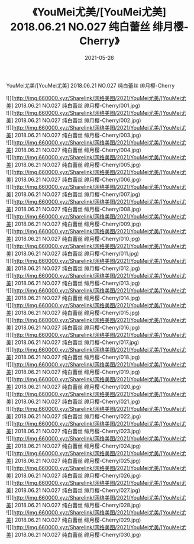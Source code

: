 ﻿---
layout: post
title:  《YouMei尤美/[YouMei尤美] 2018.06.21 NO.027 纯白蕾丝 绯月樱-Cherry》
date:   2021-05-26
img: http://img.660000.xyz/Sharelink/网络美图/2021/YouMei尤美/[YouMei尤美] 2018.06.21 NO.027 纯白蕾丝 绯月樱-Cherry/000.jpg
categories: [美女, 清纯, 唯美]
---

YouMei尤美/[YouMei尤美] 2018.06.21 NO.027 纯白蕾丝 绯月樱-Cherry

 ![](http://img.660000.xyz/Sharelink/网络美图/2021/YouMei尤美/[YouMei尤美] 2018.06.21 NO.027 纯白蕾丝 绯月樱-Cherry/001.jpg) <br>![](http://img.660000.xyz/Sharelink/网络美图/2021/YouMei尤美/[YouMei尤美] 2018.06.21 NO.027 纯白蕾丝 绯月樱-Cherry/002.jpg) <br>![](http://img.660000.xyz/Sharelink/网络美图/2021/YouMei尤美/[YouMei尤美] 2018.06.21 NO.027 纯白蕾丝 绯月樱-Cherry/003.jpg) <br>![](http://img.660000.xyz/Sharelink/网络美图/2021/YouMei尤美/[YouMei尤美] 2018.06.21 NO.027 纯白蕾丝 绯月樱-Cherry/004.jpg) <br>![](http://img.660000.xyz/Sharelink/网络美图/2021/YouMei尤美/[YouMei尤美] 2018.06.21 NO.027 纯白蕾丝 绯月樱-Cherry/005.jpg) <br>![](http://img.660000.xyz/Sharelink/网络美图/2021/YouMei尤美/[YouMei尤美] 2018.06.21 NO.027 纯白蕾丝 绯月樱-Cherry/006.jpg) <br>![](http://img.660000.xyz/Sharelink/网络美图/2021/YouMei尤美/[YouMei尤美] 2018.06.21 NO.027 纯白蕾丝 绯月樱-Cherry/007.jpg) <br>![](http://img.660000.xyz/Sharelink/网络美图/2021/YouMei尤美/[YouMei尤美] 2018.06.21 NO.027 纯白蕾丝 绯月樱-Cherry/008.jpg) <br>![](http://img.660000.xyz/Sharelink/网络美图/2021/YouMei尤美/[YouMei尤美] 2018.06.21 NO.027 纯白蕾丝 绯月樱-Cherry/009.jpg) <br>![](http://img.660000.xyz/Sharelink/网络美图/2021/YouMei尤美/[YouMei尤美] 2018.06.21 NO.027 纯白蕾丝 绯月樱-Cherry/010.jpg) <br>![](http://img.660000.xyz/Sharelink/网络美图/2021/YouMei尤美/[YouMei尤美] 2018.06.21 NO.027 纯白蕾丝 绯月樱-Cherry/011.jpg) <br>![](http://img.660000.xyz/Sharelink/网络美图/2021/YouMei尤美/[YouMei尤美] 2018.06.21 NO.027 纯白蕾丝 绯月樱-Cherry/012.jpg) <br>![](http://img.660000.xyz/Sharelink/网络美图/2021/YouMei尤美/[YouMei尤美] 2018.06.21 NO.027 纯白蕾丝 绯月樱-Cherry/013.jpg) <br>![](http://img.660000.xyz/Sharelink/网络美图/2021/YouMei尤美/[YouMei尤美] 2018.06.21 NO.027 纯白蕾丝 绯月樱-Cherry/014.jpg) <br>![](http://img.660000.xyz/Sharelink/网络美图/2021/YouMei尤美/[YouMei尤美] 2018.06.21 NO.027 纯白蕾丝 绯月樱-Cherry/015.jpg) <br>![](http://img.660000.xyz/Sharelink/网络美图/2021/YouMei尤美/[YouMei尤美] 2018.06.21 NO.027 纯白蕾丝 绯月樱-Cherry/016.jpg) <br>![](http://img.660000.xyz/Sharelink/网络美图/2021/YouMei尤美/[YouMei尤美] 2018.06.21 NO.027 纯白蕾丝 绯月樱-Cherry/017.jpg) <br>![](http://img.660000.xyz/Sharelink/网络美图/2021/YouMei尤美/[YouMei尤美] 2018.06.21 NO.027 纯白蕾丝 绯月樱-Cherry/018.jpg) <br>![](http://img.660000.xyz/Sharelink/网络美图/2021/YouMei尤美/[YouMei尤美] 2018.06.21 NO.027 纯白蕾丝 绯月樱-Cherry/019.jpg) <br>![](http://img.660000.xyz/Sharelink/网络美图/2021/YouMei尤美/[YouMei尤美] 2018.06.21 NO.027 纯白蕾丝 绯月樱-Cherry/020.jpg) <br>![](http://img.660000.xyz/Sharelink/网络美图/2021/YouMei尤美/[YouMei尤美] 2018.06.21 NO.027 纯白蕾丝 绯月樱-Cherry/021.jpg) <br>![](http://img.660000.xyz/Sharelink/网络美图/2021/YouMei尤美/[YouMei尤美] 2018.06.21 NO.027 纯白蕾丝 绯月樱-Cherry/022.jpg) <br>![](http://img.660000.xyz/Sharelink/网络美图/2021/YouMei尤美/[YouMei尤美] 2018.06.21 NO.027 纯白蕾丝 绯月樱-Cherry/023.jpg) <br>![](http://img.660000.xyz/Sharelink/网络美图/2021/YouMei尤美/[YouMei尤美] 2018.06.21 NO.027 纯白蕾丝 绯月樱-Cherry/024.jpg) <br>![](http://img.660000.xyz/Sharelink/网络美图/2021/YouMei尤美/[YouMei尤美] 2018.06.21 NO.027 纯白蕾丝 绯月樱-Cherry/025.jpg) <br>![](http://img.660000.xyz/Sharelink/网络美图/2021/YouMei尤美/[YouMei尤美] 2018.06.21 NO.027 纯白蕾丝 绯月樱-Cherry/026.jpg) <br>![](http://img.660000.xyz/Sharelink/网络美图/2021/YouMei尤美/[YouMei尤美] 2018.06.21 NO.027 纯白蕾丝 绯月樱-Cherry/027.jpg) <br>![](http://img.660000.xyz/Sharelink/网络美图/2021/YouMei尤美/[YouMei尤美] 2018.06.21 NO.027 纯白蕾丝 绯月樱-Cherry/028.jpg) <br>![](http://img.660000.xyz/Sharelink/网络美图/2021/YouMei尤美/[YouMei尤美] 2018.06.21 NO.027 纯白蕾丝 绯月樱-Cherry/029.jpg) <br>![](http://img.660000.xyz/Sharelink/网络美图/2021/YouMei尤美/[YouMei尤美] 2018.06.21 NO.027 纯白蕾丝 绯月樱-Cherry/030.jpg) <br>